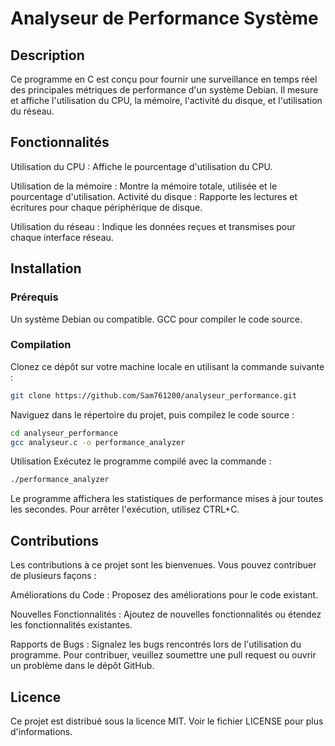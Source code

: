 # Analyseur de Performance Système
## Description
Ce programme en C est conçu pour fournir une surveillance en temps réel des principales métriques de performance d'un système Debian. Il mesure et affiche l'utilisation du CPU, la mémoire, l'activité du disque, et l'utilisation du réseau.

## Fonctionnalités
Utilisation du CPU : Affiche le pourcentage d'utilisation du CPU.

Utilisation de la mémoire : Montre la mémoire totale, utilisée et le pourcentage d'utilisation.
Activité du disque : Rapporte les lectures et écritures pour chaque périphérique de disque.

Utilisation du réseau : Indique les données reçues et transmises pour chaque interface réseau.

## Installation
### Prérequis

Un système Debian ou compatible.
GCC pour compiler le code source.
### Compilation
Clonez ce dépôt sur votre machine locale en utilisant la commande suivante :

```bash
git clone https://github.com/Sam761200/analyseur_performance.git
```

Naviguez dans le répertoire du projet, puis compilez le code source :

```bash
cd analyseur_performance
gcc analyseur.c -o performance_analyzer
```
Utilisation
Exécutez le programme compilé avec la commande :

```bash
./performance_analyzer
```
Le programme affichera les statistiques de performance mises à jour toutes les secondes. Pour arrêter l'exécution, utilisez CTRL+C.

## Contributions
Les contributions à ce projet sont les bienvenues. Vous pouvez contribuer de plusieurs façons :

Améliorations du Code : Proposez des améliorations pour le code existant.

Nouvelles Fonctionnalités : Ajoutez de nouvelles fonctionnalités ou étendez les fonctionnalités existantes.

Rapports de Bugs : Signalez les bugs rencontrés lors de l'utilisation du programme.
Pour contribuer, veuillez soumettre une pull request ou ouvrir un problème dans le dépôt GitHub.

## Licence
Ce projet est distribué sous la licence MIT. Voir le fichier LICENSE pour plus d'informations.

